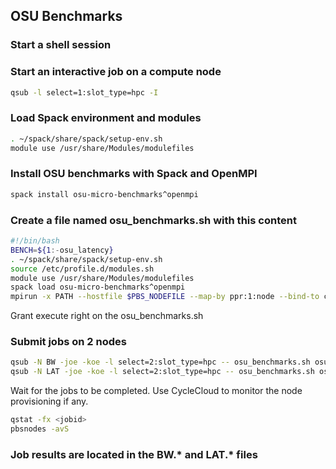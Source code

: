 ## OSU Benchmarks

### Start a shell session
### Start an interactive job on a compute node
```bash
qsub -l select=1:slot_type=hpc -I
```

### Load Spack environment and modules
```bash
. ~/spack/share/spack/setup-env.sh
module use /usr/share/Modules/modulefiles
```

### Install OSU benchmarks with Spack and OpenMPI
```bash
spack install osu-micro-benchmarks^openmpi
```

### Create a file named osu_benchmarks.sh with this content
```bash
#!/bin/bash
BENCH=${1:-osu_latency}
. ~/spack/share/spack/setup-env.sh
source /etc/profile.d/modules.sh
module use /usr/share/Modules/modulefiles
spack load osu-micro-benchmarks^openmpi
mpirun -x PATH --hostfile $PBS_NODEFILE --map-by ppr:1:node --bind-to core --report-bindings $BENCH
```

Grant execute right on the osu_benchmarks.sh

### Submit jobs on 2 nodes
```bash
qsub -N BW -joe -koe -l select=2:slot_type=hpc -- osu_benchmarks.sh osu_bw
qsub -N LAT -joe -koe -l select=2:slot_type=hpc -- osu_benchmarks.sh osu_latency
```

Wait for the jobs to be completed. Use CycleCloud to monitor the node provisioning if any.

```bash
qstat -fx <jobid>
pbsnodes -avS
```

### Job results are located in the BW.* and LAT.* files
